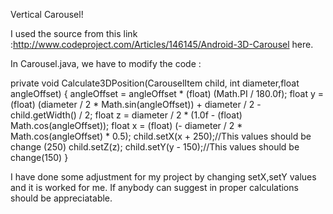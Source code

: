 Vertical Carousel!

I used the source from this link :http://www.codeproject.com/Articles/146145/Android-3D-Carousel here.

In Carousel.java, we have to modify the code :

private void Calculate3DPosition(CarouselItem child, int diameter,float angleOffset) 
{
        angleOffset = angleOffset * (float) (Math.PI / 180.0f);
        float y = (float) (diameter / 2 * Math.sin(angleOffset)) + diameter / 2
                - child.getWidth() / 2;
        float z = diameter / 2 * (1.0f - (float) Math.cos(angleOffset));
        float x = (float) (-   diameter / 2 * Math.cos(angleOffset) * 0.5);
        child.setX(x + 250);//This values should be change (250)
        child.setZ(z);
        child.setY(y - 150);//This values should be change(150) 
}

I have done some adjustment for my project by changing setX,setY values and it is worked for me.
If anybody can suggest in proper calculations should be appreciatable. 
